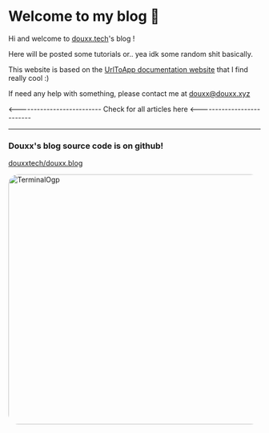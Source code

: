 [info_title]: Introduction
[info_category]: MISC
[info_track]: https://track.dpip.lol/?id=Introduction

# Welcome to my blog 👋

Hi and welcome to [douxx.tech](https://douxx.tech)'s blog !

Here will be posted some tutorials or.. yea idk some random shit basically.

This website is based on the [UrlToApp documentation website](https://docs.urltoapp.xyz) that I find really cool :)

If need any help with something, please contact me at [douxx@douxx.xyz](mailto:douxx@douxx.xyz)

<--------------------------
Check for all articles here
<--------------------------

---

### Douxx's blog source code is on github!
[douxxtech/douxx.blog](https://github.com/douxxtech/douxx.blog)

<img 
      alt="TerminalOgp" 
      src="https://togp.xyz?owner=douxxtech&repo=douxx.blog&theme=json-dark-all&cache=false" 
      type="image/svg+xml" 
      style="border-radius: 20px; overflow: hidden;"
      width="800"
      height="500"
/>